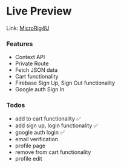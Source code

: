 # Live Preview

Link: [MicroRig4U](https://microrig4u.surge.sh)

### Features

- Context API
- Private Route
- Fetch JSON data
- Cart functionality
- Firebase Sign Up, Sign Out functionality
- Google auth Sign In

### Todos

- add to cart functionality ✅
- add sign up, login functionality ✅
- google auth login ✅
- email verification 
- profile page
- remove from cart functionality
- profile edit